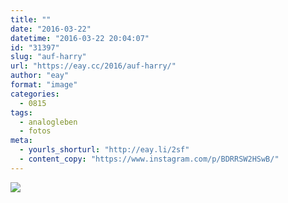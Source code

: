 ```yaml
---
title: ""
date: "2016-03-22"
datetime: "2016-03-22 20:04:07"
id: "31397"
slug: "auf-harry"
url: "https://eay.cc/2016/auf-harry/"
author: "eay"
format: "image"
categories:
  - 0815
tags:
  - analogleben
  - fotos
meta:
  - yourls_shorturl: "http://eay.li/2sf"
  - content_copy: "https://www.instagram.com/p/BDRRSW2HSwB/"
---
```


![](https://eay.cc/uploads/2016/auf-harry.jpg)
